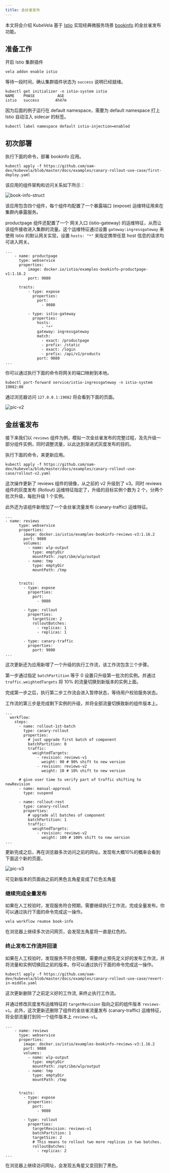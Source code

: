 ```yaml
---
title: 金丝雀发布
---
```


本文将会介绍 KubeVela 基于 [Istio](https://istio.io/latest/) 实现经典微服务场景 [bookinfo](https://istio.io/latest/docs/examples/bookinfo/?ie=utf-8&hl=en&docs-search=Canary) 的金丝雀发布功能。 

## 准备工作

开启 Istio 集群插件
```shell
vela addon enable istio
```

等待一段时间，确认集群插件状态为 `success` 说明已经就绪。

```shell
kubectl get initializer -n istio-system istio
NAME    PHASE          AGE
istio   success       4h47m
```

因为后面的例子运行在 default namespace，需要为 default namespace 打上 Istio 自动注入 sidecar 的标签。

```shell
kubectl label namespace default istio-injection=enabled
```

## 初次部署

执行下面的命令，部署 bookinfo 应用。

```shell
kubectl apply -f https://github.com/oam-dev/kubevela/blob/master/docs/examples/canary-rollout-use-case/first-deploy.yaml
```

该应用的组件架构和访问关系如下所示：

![book-info-struct](../resources/book-info-struct.jpg)

该应用包含四个组件，每个组件均配置了一个暴露端口 (expose) 运维特征用来在集群内暴露服务。 

productpage 组件还配置了一个 网关入口 (istio-gateway) 的运维特征，从而让该组件接收进入集群的流量。这个运维特征通过设置 `gateway:ingressgateway` 来使用 Istio 的默认网关实现，设置 `hosts: "*"` 来指定携带任意 host 信息的请求均可进入网关。
```shell
...
    - name: productpage
      type: webservice
      properties:
          image: docker.io/istio/examples-bookinfo-productpage-v1:1.16.2
          port: 9080

      traits:
          - type: expose
            properties:
              port:
                - 9080

          - type: istio-gateway
            properties:
              hosts:
                - "*"
              gateway: ingressgateway
              match:
                - exact: /productpage
                - prefix: /static
                - exact: /login
                - prefix: /api/v1/products
              port: 9080
...
```

你可以通过执行下面的命令将网关的端口映射到本地。
```shell
kubectl port-forward service/istio-ingressgateway -n istio-system 19082:80
```
通过浏览器访问 `127.0.0.1:19082` 将会看到下面的页面。

![pic-v2](../resources/canary-pic-v2.jpg)

## 金丝雀发布

接下来我们以 `reviews` 组件为例，模拟一次金丝雀发布的完整过程，及先升级一部分组件实例，同时调整流量，以此达到渐进式灰度发布的目的。

执行下面的命令，来更新应用。
```shell
kubectl apply -f https://github.com/oam-dev/kubevela/blob/master/docs/examples/canary-rollout-use-case/rollout-v2.yaml
```
这次操作更新了 reviews 组件的镜像，从之前的 v2 升级到了 v3。同时 reviews 组件的灰度发布 (Rollout) 运维特征指定了，升级的目标实例个数为 2 个，分两个批次升级，每批升级 1 个实例。

此外还为该组件新增加了一个金丝雀流量发布 (canary-traffic) 运维特征。
```shell
...
- name: reviews
      type: webservice
      properties:
        image: docker.io/istio/examples-bookinfo-reviews-v3:1.16.2
        port: 9080
        volumes:
          - name: wlp-output
            type: emptyDir
            mountPath: /opt/ibm/wlp/output
          - name: tmp
            type: emptyDir
            mountPath: /tmp


      traits:
        - type: expose
          properties:
            port:
              - 9080

        - type: rollout
          properties:
            targetSize: 2
            rolloutBatches:
              - replicas: 1
              - replicas: 1
              
        - type: canary-traffic
          properties:
            port: 9080
...
```

这次更新还为应用新增了一个升级的执行工作流，该工作流包含三个步骤。

第一步通过指定 `batchPartition` 等于 0 设置只升级第一批次的实例。并通过 `traffic.weightedTargets` 将 10% 的流量切换到新版本的实例上面。

完成第一步之后，执行第二步工作流会进入暂停状态，等待用户校验服务状态。

工作流的第三步是完成剩下实例的升级，并将全部流量切换致新的组件版本上。

```shell
...
  workflow:
    steps:
      - name: rollout-1st-batch
        type: canary-rollout
        properties:
          # just upgrade first batch of component
          batchPartition: 0
          traffic:
            weightedTargets:
              - revision: reviews-v1
                weight: 90 # 90% shift to new version
              - revision: reviews-v2
                weight: 10 # 10% shift to new version

      # give user time to verify part of traffic shifting to newRevision
      - name: manual-approval
        type: suspend

      - name: rollout-rest
        type: canary-rollout
        properties:
          # upgrade all batches of component
          batchPartition: 1
          traffic:
            weightedTargets:
              - revision: reviews-v2
                weight: 100 # 100% shift to new version
...
```

更新完成之后，再在浏览器多次访问之前的网址。发现有大概10%的概率会看到下面这个新的页面，

![pic-v3](../resources/canary-pic-v3.jpg)

可见新版本的页面由之前的黑色五角星变成了红色五角星

### 继续完成全量发布

如果在人工校验时，发现服务符合预期，需要继续执行工作流，完成全量发布。你可以通过执行下面的命令完成这一操作。

```shell
vela workflow reumse book-info
```

在浏览器上继续多次访问网页，会发现五角星将一直是红色的。

### 终止发布工作流并回滚

如果在人工校验时，发现服务不符合预期，需要终止预先定义好的发布工作流，并将流量和实例切换回之前的版本。你可以通过执行下面的命令完成这一操作。

```shell
kubectl apply -f https://github.com/oam-dev/kubevela/blob/master/docs/examples/canary-rollout-use-case/revert-in-middle.yaml
```

这次更新删除了之前定义好的工作流, 来终止执行工作流。

并通过修改灰度发布运维特征的 `targetRevision` 指向之前的组件版本 `reviews-v1`。此外，这次更新还删除了组件的金丝雀流量发布 (canary-traffic) 运维特征，将全部流量打到同一个组件版本上 `reviews-v1`。

```shell
...
    - name: reviews
      type: webservice
      properties:
        image: docker.io/istio/examples-bookinfo-reviews-v3:1.16.2
        port: 9080
        volumes:
          - name: wlp-output
            type: emptyDir
            mountPath: /opt/ibm/wlp/output
          - name: tmp
            type: emptyDir
            mountPath: /tmp


      traits:
        - type: expose
          properties:
            port:
              - 9080

        - type: rollout
          properties:
            targetRevision: reviews-v1
            batchPartition: 1
            targetSize: 2
            # This means to rollout two more replicas in two batches.
            rolloutBatches:
              - replicas: 2
...
```

在浏览器上继续访问网址，会发现五角星又变回到了黑色。

